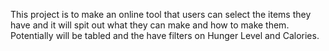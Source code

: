 This project is to make an online tool that users can select the items they have and it will spit out what they can make and how to make them. Potentially will be tabled and the have filters on Hunger Level and Calories.